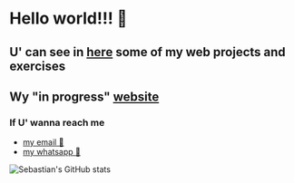 # Hello world!!! 👋

## U' can see in [here](https://github.com/SGCifuentes?tab=repositories) some of my web projects and exercises

## Wy "in progress" [website](https://www.sgcifuentes.com.co)

### If U' wanna reach me
 * [my email 📩](mailto:sebastiangc19.01@gmail.com?subject=Hello%20Sebastian!) 
 * [my whatsapp 📱](https://wa.me/573197291253?text=Hello%20Sebastian)

![Sebastian's GitHub stats](https://github-readme-stats.vercel.app/api?username=SGCifuentes&show_icons=true&theme=tokyonight)
